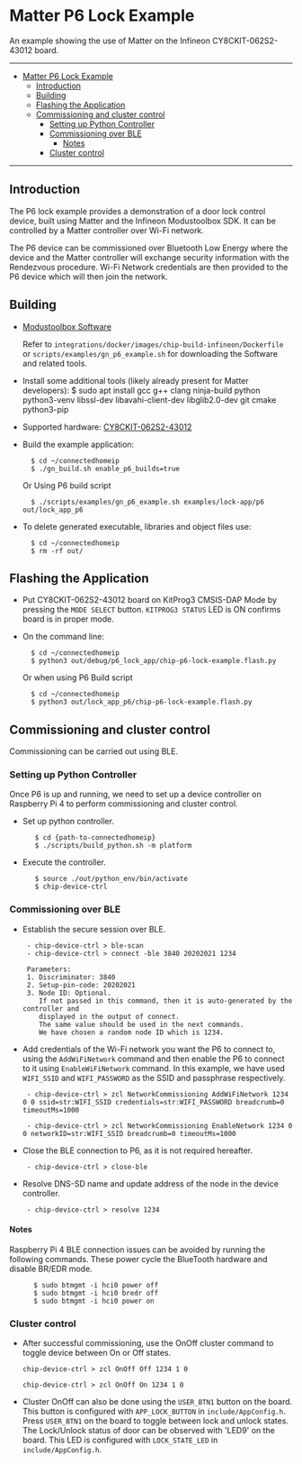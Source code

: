 # Matter P6 Lock Example

An example showing the use of Matter on the Infineon CY8CKIT-062S2-43012 board.

<hr>

-   [Matter P6 Lock Example](#chip-p6-lock-example)
    -   [Introduction](#introduction)
    -   [Building](#building)
    -   [Flashing the Application](#flashing-the-application)
    -   [Commissioning and cluster control](#commissioning-and-cluster-control)
        -   [Setting up Python Controller](#setting-up-python-controller)
        -   [Commissioning over BLE](#commissioning-over-ble)
            -   [Notes](#notes)
        -   [Cluster control](#cluster-control)

<hr>

<a name="intro"></a>

## Introduction

The P6 lock example provides a demonstration of a door lock control device,
built using Matter and the Infineon Modustoolbox SDK. It can be controlled by a
Matter controller over Wi-Fi network.

The P6 device can be commissioned over Bluetooth Low Energy where the device and
the Matter controller will exchange security information with the Rendezvous
procedure. Wi-Fi Network credentials are then provided to the P6 device which
will then join the network.

<a name="building"></a>

## Building

-   [Modustoolbox Software](https://www.cypress.com/products/modustoolbox)

    Refer to `integrations/docker/images/chip-build-infineon/Dockerfile` or
    `scripts/examples/gn_p6_example.sh` for downloading the Software and related
    tools.

-   Install some additional tools (likely already present for Matter
    developers): \$ sudo apt install gcc g++ clang ninja-build python
    python3-venv libssl-dev libavahi-client-dev libglib2.0-dev git cmake
    python3-pip

-   Supported hardware:
    [CY8CKIT-062S2-43012](https://www.cypress.com/CY8CKIT-062S2-43012)

*   Build the example application:

          $ cd ~/connectedhomeip
          $ ./gn_build.sh enable_p6_builds=true

    Or Using P6 build script

          $ ./scripts/examples/gn_p6_example.sh examples/lock-app/p6 out/lock_app_p6

-   To delete generated executable, libraries and object files use:

          $ cd ~/connectedhomeip
          $ rm -rf out/

<a name="flashing"></a>

## Flashing the Application

-   Put CY8CKIT-062S2-43012 board on KitProg3 CMSIS-DAP Mode by pressing the
    `MODE SELECT` button. `KITPROG3 STATUS` LED is ON confirms board is in
    proper mode.

-   On the command line:

          $ cd ~/connectedhomeip
          $ python3 out/debug/p6_lock_app/chip-p6-lock-example.flash.py

    Or when using P6 Build script

          $ cd ~/connectedhomeip
          $ python3 out/lock_app_p6/chip-p6-lock-example.flash.py

<a name="Commissioning and cluster control"></a>

## Commissioning and cluster control

Commissioning can be carried out using BLE.

<a name="Setting up Python Controller"></a>

### Setting up Python Controller

Once P6 is up and running, we need to set up a device controller on Raspberry Pi
4 to perform commissioning and cluster control.

-   Set up python controller.

           $ cd {path-to-connectedhomeip}
           $ ./scripts/build_python.sh -m platform

-   Execute the controller.

           $ source ./out/python_env/bin/activate
           $ chip-device-ctrl

<a name="Commissioning over BLE"></a>

### Commissioning over BLE

-   Establish the secure session over BLE.

         - chip-device-ctrl > ble-scan
         - chip-device-ctrl > connect -ble 3840 20202021 1234

         Parameters:
         1. Discriminator: 3840
         2. Setup-pin-code: 20202021
         3. Node ID: Optional.
            If not passed in this command, then it is auto-generated by the controller and
            displayed in the output of connect.
            The same value should be used in the next commands.
            We have chosen a random node ID which is 1234.

-   Add credentials of the Wi-Fi network you want the P6 to connect to, using
    the `AddWiFiNetwork` command and then enable the P6 to connect to it using
    `EnableWiFiNetwork` command. In this example, we have used `WIFI_SSID` and
    `WIFI_PASSWORD` as the SSID and passphrase respectively.

         - chip-device-ctrl > zcl NetworkCommissioning AddWiFiNetwork 1234 0 0 ssid=str:WIFI_SSID credentials=str:WIFI_PASSWORD breadcrumb=0 timeoutMs=1000

         - chip-device-ctrl > zcl NetworkCommissioning EnableNetwork 1234 0 0 networkID=str:WIFI_SSID breadcrumb=0 timeoutMs=1000

-   Close the BLE connection to P6, as it is not required hereafter.

         - chip-device-ctrl > close-ble

-   Resolve DNS-SD name and update address of the node in the device controller.

         - chip-device-ctrl > resolve 1234

<a name="Notes"></a>

#### Notes

Raspberry Pi 4 BLE connection issues can be avoided by running the following
commands. These power cycle the BlueTooth hardware and disable BR/EDR mode.

          $ sudo btmgmt -i hci0 power off
          $ sudo btmgmt -i hci0 bredr off
          $ sudo btmgmt -i hci0 power on

<a name="Cluster control"></a>

### Cluster control

-   After successful commissioning, use the OnOff cluster command to toggle
    device between On or Off states.

    `chip-device-ctrl > zcl OnOff Off 1234 1 0`

    `chip-device-ctrl > zcl OnOff On 1234 1 0`

-   Cluster OnOff can also be done using the `USER_BTN1` button on the board.
    This button is configured with `APP_LOCK_BUTTON` in `include/AppConfig.h`.
    Press `USER_BTN1` on the board to toggle between lock and unlock states. The
    Lock/Unlock status of door can be observed with 'LED9' on the board. This
    LED is configured with `LOCK_STATE_LED` in `include/AppConfig.h`.

